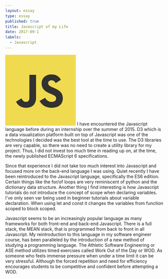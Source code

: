```yaml
---
layout: essay
type: essay
published: true
title: Javascript of my Life
date: 2017-09-1
labels:
  - Javascript 
---
```




<img class="ui tiny left floated image" src="../images/javascript.png">
I have encountered the Javascript language before during an internship 
over the summer of 2015. D3 which is a data visualization platform built 
on top of Javascript was one of the technologies I decided was the best 
tool at the time to use. The D3 libraries are very capable, so there was 
no need to create a utility library for my project. Thus, I did not 
invest too much time in reading up on, at the time, the newly published 
ECMAScript 6 specifications.

Since that experience I did not take too much interest into Javascript 
and focused more on the back-end language I was using. Quiet recently I 
have been reintroduced to the Javascript language, specifically the ES6 
edition. Certain things like the for/of loops are very reminiscent of 
python and the dictionary data structure. Another thing I find 
interesting is how Javascript tutorials do not introduce the concept of 
scope when declaring variables. I've only seen var being used in beginner 
tutorials about variable declaration. When using let and const it changes 
the variables from function scoped to block scoped.

Javascript seems to be an increasingly popular language as many 
frameworks for both front-end and back-end Javascript. There is a full 
stack, the MEAN stack, that is programmed from back to front in all 
Javascript. My reintroduction to this language in my software engineer 
course, has been paralleled by the introduction of a new method of 
studying a programming language. The Athletic Software Engineering or ASE 
method utilizes timed exercises called Work Out of the Day or WOD. As 
someone who feels immense pressure when under a time limit it can be very 
stressful. Although the forced repetition and need for efficiency 
encourages students to be competitive and confident before attempting a 
WOD. 



